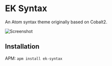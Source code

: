 # EK Syntax

An Atom syntax theme originally based on Cobalt2.

![Screenshot](https://github.com/wesbos/cobalt2-atom/raw/master/screenshot.png)

## Installation

APM: `apm install ek-syntax`
